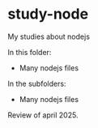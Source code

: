 # study-node
My studies about nodejs

In this folder:
- Many nodejs files

In the subfolders:
- Many nodejs files 

Review of april 2025.
